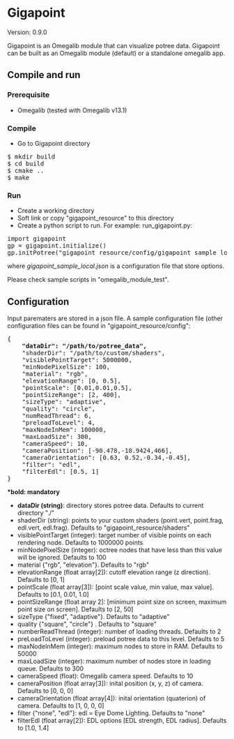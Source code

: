 # Gigapoint

Version: 0.9.0

Gigapoint is an Omegalib module that can visualize potree data. Gigapoint can be built as an Omegalib module (default) or a standalone omegalib app.

## Compile and run

### Prerequisite

- Omegalib (tested with Omegalib v13.1)

### Compile

- Go to Gigapoint directory

<pre>
$ mkdir build
$ cd build
$ cmake ..
$ make
</pre>

### Run

- Create a working directory
- Soft link or copy "gigapoint_resource" to this directory
- Create a python script to run. For example: run_gigapoint.py:

<pre>
import gigapoint
gp = gigapoint.initialize()
gp.initPotree("gigapoint_resource/config/gigapoint_sample_local.json")
</pre>

where <i>gigapoint_sample_local.json</i> is a configuration file that store options.

Please check sample scripts in "omegalib_module_test".


## Configuration

Input parematers are stored in a json file. A sample configuration file (other configuration files can be found in "gigapoint_resource/config":

<pre>
{
	<b>"dataDir": "/path/to/potree_data",</b>
    "shaderDir": "/path/to/custom/shaders",
	"visiblePointTarget": 5000000,
	"minNodePixelSize": 100,
	"material": "rgb",
	"elevationRange": [0, 0.5],
	"pointScale": [0.01,0.01,0.5],
	"pointSizeRange": [2, 400],
	"sizeType": "adaptive",
	"quality": "circle",
	"numReadThread": 6,
	"preloadToLevel": 4,
	"maxNodeInMem": 100000,
	"maxLoadSize": 300,
	"cameraSpeed": 10,
	"cameraPosition": [-90.478,-18.9424,466],
	"cameraOrientation": [0.63, 0.52,-0.34,-0.45],
	"filter": "edl",
	"filterEdl": [0.5, 1]
}
</pre>

<b>*bold: mandatory</b>

- <b>dataDir (string)</b>: directory stores potree data. Defaults to current directory "./"
- shaderDir (string): points to your custom shaders (point.vert, point.frag, edl.vert, edl.frag). Defaults to "gigapoint_resource/shaders"
- visiblePointTarget (integer): target number of visible points on each rendering node. Defaults to 1000000 points
- minNodePixelSize (integer): octree nodes that have less than this value will be ignored. Defaults to 100
- material {"rgb", "elevation"}. Defaults to "rgb"
- elevationRange (float array[2]): cutoff elevation range (z direction). Defaults to [0, 1]
- pointScale (float array[3]): [point scale value, min value, max value]. Defaults to [0.1, 0.01, 1.0]
- pointSizeRange (float array 2]: [minimum point size on screen, maximum point size on screen]. Defaults to [2, 50]
- sizeType {"fixed", "adaptive"}. Defaults to "adaptive"
- quality {"square", "circle"} . Defaults to "square"
- numberReadThread (integer): number of loading threads. Defaults to 2
- preLoadToLevel (integer): preload potree data to this level. Defaults to 5
- maxNodeInMem (integer): maximum nodes to store in RAM. Defaults to 50000
- maxLoadSize (integer): maximum number of nodes store in loading queue. Defaults to 300
- cameraSpeed (float): Omegalib camera speed. Defaults to 10
- cameraPosition (float array[3]): inital position (x, y, z) of camera. Defaults to [0, 0, 0]
- cameraOrientation (float array[4]): inital orientation (quaterion) of camera. Defaults to [1, 0, 0, 0]
- filter {"none", "edl"}: edl = Eye Dome Lighting. Defaults to "none"
- filterEdl (float array[2]): EDL options [EDL strength, EDL radius]. Defaults to [1.0, 1.4]


